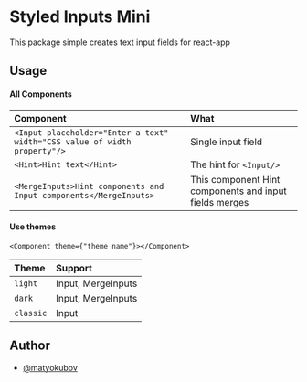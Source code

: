 
# Styled Inputs Mini

This package simple creates text input fields for react-app


## Usage

#### All Components

| Component | What     |
| :-------- | :------- |
| `<Input placeholder="Enter a text" width="CSS value of width property"/>` | Single input field |
| `<Hint>Hint text</Hint>` | The hint for `<Input/>` |
| `<MergeInputs>Hint components and Input components</MergeInputs>` | This component Hint components and input fields merges |

#### Use themes

```
<Component theme={"theme name"}></Component>
```

| Theme | Support     |
| :-------- | :------- |
| `light`      | Input, MergeInputs |
| `dark`      | Input, MergeInputs |
| `classic`      | Input |

## Author

- [@matyokubov](https://www.github.com/matyokubov)

